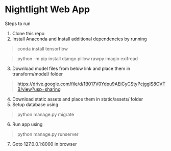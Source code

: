 # Nightlight Web App

Steps to run

1. Clone this repo 
2. Install Anaconda and Install additional dependencies by running 
>conda install tensorflow

>python -m pip install django pillow rawpy imagio exifread
3. Download model files from below link and place them in transform/model/ folder
>https://drive.google.com/file/d/1B017V0Ydpu9AEiCyCStyPcjgglS8OVTB/view?usp=sharing
4. Download static assets and place them in static/assets/ folder
5. Setup database using 
>python manage.py migrate
6. Run app using
>python manage.py runserver 
7. Goto 127.0.0.1:8000 in browser